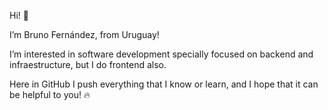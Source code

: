 Hi! 👋 

I’m Bruno Fernández, from Uruguay!

I’m interested in software development specially focused on backend and infraestructure, but I do frontend also.

Here in GitHub I push everything that I know or learn, and I hope that it can be helpful to you! 🔥

<!---
bruferper/bruferper is a ✨ special ✨ repository because its `README.md` (this file) appears on your GitHub profile.
You can click the Preview link to take a look at your changes.
--->
